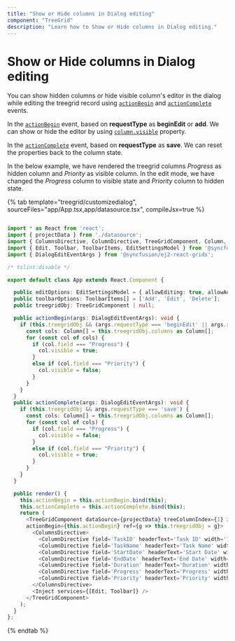 ```yaml
---
title: "Show or Hide columns in Dialog editing"
component: "TreeGrid"
description: "Learn how to Show or Hide columns in Dialog editing."
---
```


# Show or Hide columns in Dialog editing

You can show hidden columns or hide visible column's editor in the dialog while editing the treegrid record using [`actionBegin`](../../api/treegrid/#actionbegin) and [`actionComplete`](../../api/treegrid/#actioncomplete) events.

In the [`actionBegin`](../../api/treegrid/#actionbegin) event, based on **requestType** as **beginEdit** or  **add**. We can show or hide the editor by using [`column.visible`](../../api/treegrid/column/#visible) property.

In the [`actionComplete`](../../api/treegrid/#actioncomplete) event, based on **requestType** as **save**. We can reset the properties back to the column state.

In the below example, we have rendered the treegrid columns *Progress* as hidden column and *Priority* as visible column. In the edit mode, we have changed the *Progress* column to visible state and *Priority* column to hidden state.

{% tab template="treegrid/customizedialog", sourceFiles="app/App.tsx,app/datasource.tsx", compileJsx=true %}

```typescript

import * as React from 'react';
import { projectData } from './datasource';
import { ColumnsDirective, ColumnDirective, TreeGridComponent, Column, Inject } from '@syncfusion/ej2-react-treegrid';
import { Edit, Toolbar, ToolbarItems, EditSettingsModel } from '@syncfusion/ej2-react-treegrid';
import { DialogEditEventArgs } from '@syncfusion/ej2-react-grids';

/* tslint:disable */

export default class App extends React.Component {

  public editOptions: EditSettingsModel = { allowEditing: true, allowAdding: true, allowDeleting: true, mode: 'Dialog' };
  public toolbarOptions: ToolbarItems[] = ['Add', 'Edit', 'Delete'];
  public treegridObj: TreeGridComponent | null;

  public actionBegin(args: DialogEditEventArgs): void {
    if (this.treegridObj && (args.requestType === 'beginEdit' || args.requestType === 'add')) {
      const cols: Column[] = this.treegridObj.columns as Column[];
      for (const col of cols) {
        if (col.field === "Progress") {
          col.visible = true;
        }
        else if (col.field === "Priority") {
          col.visible = false;
        }
      }
    }
  }
  public actionComplete(args: DialogEditEventArgs): void {
    if (this.treegridObj && args.requestType === 'save') {
      const cols: Column[] = this.treegridObj.columns as Column[];
      for (const col of cols) {
        if (col.field === "Progress") {
          col.visible = false;
        }
        else if (col.field === "Priority") {
          col.visible = true;
        }
      }
    }
  }

  public render() {
    this.actionBegin = this.actionBegin.bind(this);
    this.actionComplete = this.actionComplete.bind(this);
    return (
      <TreeGridComponent dataSource={projectData} treeColumnIndex={1} idMapping= 'TaskID' parentIdMapping='parentID' actionComplete={this.actionComplete} editSettings={this.editOptions} toolbar={this.toolbarOptions}
      actionBegin={this.actionBegin} ref={g => this.treegridObj = g}>
        <ColumnsDirective>
          <ColumnDirective field='TaskID' headerText='Task ID' width='70' textAlign='Right' isPrimaryKey={true}></ColumnDirective>
          <ColumnDirective field='TaskName' headerText='Task Name' width='100'></ColumnDirective>
          <ColumnDirective field='StartDate' headerText='Start Date' width='100' format='yMd' textAlign='Right' editType='datepickeredit'></ColumnDirective>
          <ColumnDirective field='EndDate' headerText='End Date' width='100' format='yMd' textAlign='Right' editType='datepickeredit'></ColumnDirective>
          <ColumnDirective field='Duration' headerText='Duration' width='90' textAlign='Right' />
          <ColumnDirective field='Progress' headerText='Progress' width='90' textAlign='Right' visible={false} />
          <ColumnDirective field='Priority' headerText='Priority' width='90' textAlign='Right' />
        </ColumnsDirective>
        <Inject services={[Edit, Toolbar]} />
      </TreeGridComponent>
    );
  }
};

```

{% endtab %}

